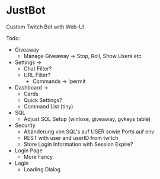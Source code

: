 # JustBot

Custom Twitch Bot with Web-UI

Todo:

- Giveaway
  - Manage Giveaway -> Stop, Roll, Show Users etc
- Settings ->
  - Chat Filter?
  - URL Filter?
    - Commands -> !permit
- Dashboard ->
  - Cards
  - Quick Settings?
  - Command List (tiny)
- SQL
  - Adjust SQL Setup (winlose, giveaway, gvkeys table)
- Security
  - Abänderung von SQL's auf USER sowie Ports auf env
  - REST with user and userID from twitch
  - Store Login Information with Session Expire?
- Login Page
  - More Fancy
- Login
  - Loading Dialog

